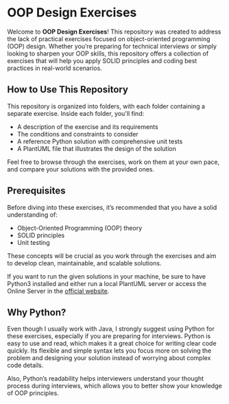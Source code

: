 # OOP Design Exercises

Welcome to **OOP Design Exercises**! This repository was created to address the lack of practical exercises focused on object-oriented programming (OOP) design. Whether you’re preparing for technical interviews or simply looking to sharpen your OOP skills, this repository offers a collection of exercises that will help you apply SOLID principles and coding best practices in real-world scenarios.

## How to Use This Repository

This repository is organized into folders, with each folder containing a separate exercise. Inside each folder, you'll find:

- A description of the exercise and its requirements
- The conditions and constraints to consider
- A reference Python solution with comprehensive unit tests
- A PlantUML file that illustrates the design of the solution

Feel free to browse through the exercises, work on them at your own pace, and compare your solutions with the provided ones.

## Prerequisites

Before diving into these exercises, it’s recommended that you have a solid understanding of:

- Object-Oriented Programming (OOP) theory
- SOLID principles
- Unit testing

These concepts will be crucial as you work through the exercises and aim to develop clean, maintainable, and scalable solutions.

If you want to run the given solutions in your machine, be sure to have Python3 installed and either run a local PlantUML server or access the Online Server in the [official website](https://plantuml.com/starting).

## Why Python?

Even though I usually work with Java, I strongly suggest using Python for these exercises, especially if you are preparing for interviews. Python is easy to use and read, which makes it a great choice for writing clear code quickly. Its flexible and simple syntax lets you focus more on solving the problem and designing your solution instead of worrying about complex code details.

Also, Python’s readability helps interviewers understand your thought process during interviews, which allows you to better show your knowledge of OOP principles.

